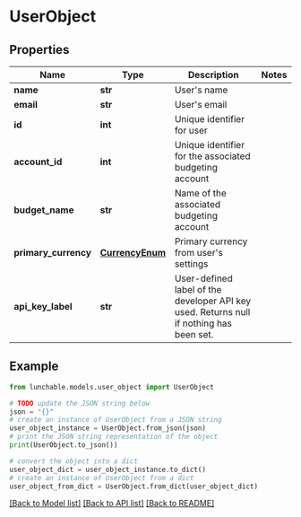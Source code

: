 # UserObject


## Properties

Name | Type | Description | Notes
------------ | ------------- | ------------- | -------------
**name** | **str** | User&#39;s name | 
**email** | **str** | User&#39;s email | 
**id** | **int** | Unique identifier for user | 
**account_id** | **int** | Unique identifier for the associated budgeting account | 
**budget_name** | **str** | Name of the associated budgeting account | 
**primary_currency** | [**CurrencyEnum**](CurrencyEnum.md) | Primary currency from user&#39;s settings | 
**api_key_label** | **str** | User-defined label of the developer API key used. Returns null if nothing has been set. | 

## Example

```python
from lunchable.models.user_object import UserObject

# TODO update the JSON string below
json = "{}"
# create an instance of UserObject from a JSON string
user_object_instance = UserObject.from_json(json)
# print the JSON string representation of the object
print(UserObject.to_json())

# convert the object into a dict
user_object_dict = user_object_instance.to_dict()
# create an instance of UserObject from a dict
user_object_from_dict = UserObject.from_dict(user_object_dict)
```
[[Back to Model list]](../README.md#documentation-for-models) [[Back to API list]](../README.md#documentation-for-api-endpoints) [[Back to README]](../README.md)


